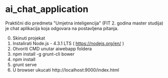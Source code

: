 # ai_chat_application
Praktični dio predmeta "Umjetna inteligencija" (FIT 2. godina master studija) je chat aplikacija koja odgovara na postavljena pitanja.

0. Skinuti projekat
1. Instalirati Node.js - 4.3.1 LTS ( https://nodejs.org/en/ ) 
2. Otvoriti CMD unutar aiwebapp foldera
3. npm install -g grunt-cli bower
4. npm install
5. grunt serve
6. U browser ukucati http://localhost:9000/index.html
